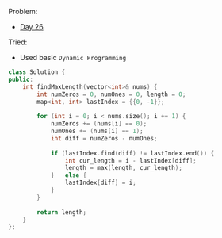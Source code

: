 Problem: 
   - [Day 26](https://leetcode.com/explore/challenge/card/may-leetcoding-challenge/537/week-4-may-22nd-may-28th/3341/)

Tried: 
   - Used basic `Dynamic Programming`

```c++
class Solution {
public:
    int findMaxLength(vector<int>& nums) {
        int numZeros = 0, numOnes = 0, length = 0;
        map<int, int> lastIndex = {{0, -1}};
        
        for (int i = 0; i < nums.size(); i += 1) {
            numZeros += (nums[i] == 0);
            numOnes += (nums[i] == 1);
            int diff = numZeros - numOnes;
            
            if (lastIndex.find(diff) != lastIndex.end()) {
                int cur_length = i - lastIndex[diff];
                length = max(length, cur_length);
            }   else {
                lastIndex[diff] = i;
            }
        }
        
        return length;
    }
};
```